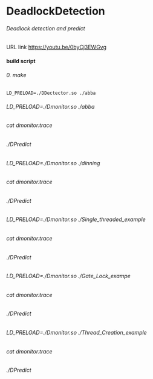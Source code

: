 # DeadlockDetection
###### Deadlock detection and predict



URL link https://youtu.be/0byCj3EWGvg


#### build script
###### 0. make

`LD_PRELOAD=./DDectector.so ./abba`

###### LD_PRELOAD=./Dmonitor.so ./abba 
###### cat dmonitor.trace
###### ./DPredict

###### LD_PRELOAD=./Dmonitor.so ./dinning
###### cat dmonitor.trace
###### ./DPredict

###### LD_PRELOAD=./Dmonitor.so ./Single_threaded_example
###### cat dmonitor.trace
###### ./DPredict


###### LD_PRELOAD=./Dmonitor.so ./Gate_Lock_exampe
###### cat dmonitor.trace
###### ./DPredict

###### LD_PRELOAD=./Dmonitor.so ./Thread_Creation_example
###### cat dmonitor.trace
###### ./DPredict
